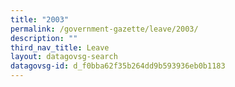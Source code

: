 ```yaml
---
title: "2003"
permalink: /government-gazette/leave/2003/
description: ""
third_nav_title: Leave
layout: datagovsg-search
datagovsg-id: d_f0bba62f35b264dd9b593936eb0b1183
---
```

